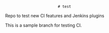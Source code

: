                             # test
Repo to test new CI features and Jenkins plugins

This is a sample branch for testing CI. 
